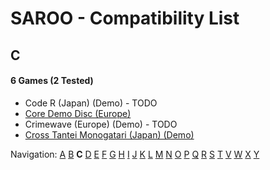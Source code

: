 # SAROO - Compatibility List

## C

#### 6 Games (2 Tested)

- Code R (Japan) (Demo) - TODO
- [Core Demo Disc (Europe)](../../../Regions/Demos/Europe/610-6576/01/README.md)
- Crimewave (Europe) (Demo) - TODO
- [Cross Tantei Monogatari (Japan) (Demo)](../../../Regions/Demos/Japan/T-36401G/01/README.md)

Navigation:
[A](./A.md) [B](./B.md) **C** [D](./D.md) [E](./E.md) [F](./F.md) [G](./G.md) [H](./H.md) [I](./I.md) [J](./J.md) [K](./K.md) [L](./L.md) [M](./M.md) [N](./N.md) [O](./O.md) [P](./P.md) [Q](./Q.md) [R](./R.md) [S](./S.md) [T](./T.md) [V](./V.md) [W](./W.md) [X](./X.md) [Y](./Y.md)
